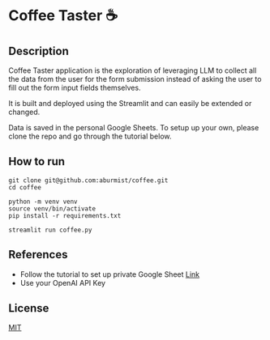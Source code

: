 # Coffee Taster ☕

## Description
Coffee Taster application is the exploration of leveraging LLM to collect all the data from the user for the form submission instead of asking the user to fill out the form input fields themselves. 

It is built and deployed using the Streamlit and can easily be extended or changed. 

Data is saved in the personal Google Sheets. To setup up your own, please clone the repo and go through the tutorial below.  

## How to run

```
git clone git@github.com:aburmist/coffee.git
cd coffee

python -m venv venv
source venv/bin/activate
pip install -r requirements.txt

streamlit run coffee.py
```

## References
* Follow the tutorial to set up private Google Sheet [Link](https://docs.streamlit.io/develop/tutorials/databases/private-gsheet)
* Use your OpenAI API Key 

## License
[MIT](https://choosealicense.com/licenses/mit/)





